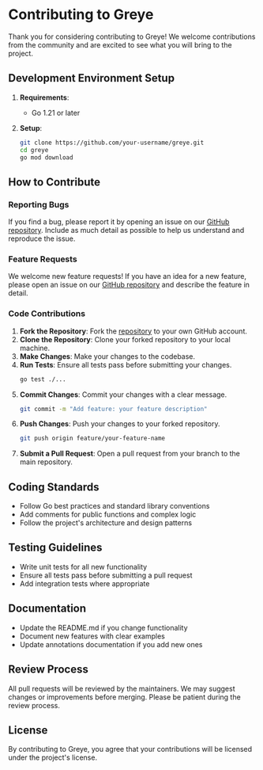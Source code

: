 # Contributing to Greye

Thank you for considering contributing to Greye! We welcome contributions from the community and are excited to see what you will bring to the project.


## Development Environment Setup

1. **Requirements**:
    - Go 1.21 or later

2. **Setup**:
   ```sh
   git clone https://github.com/your-username/greye.git
   cd greye
   go mod download
   ```

## How to Contribute

### Reporting Bugs

If you find a bug, please report it by opening an issue on our [GitHub repository](https://github.com/greye-monitoring/greye/issues). Include as much detail as possible to help us understand and reproduce the issue.

### Feature Requests

We welcome new feature requests! If you have an idea for a new feature, please open an issue on our [GitHub repository](https://github.com/greye-monitoring/greye/issues) and describe the feature in detail.

### Code Contributions

1. **Fork the Repository**: Fork the [repository](https://github.com/greye-monitoring/greye) to your own GitHub account.
2. **Clone the Repository**: Clone your forked repository to your local machine.
4. **Make Changes**: Make your changes to the codebase.
5. **Run Tests**: Ensure all tests pass before submitting your changes.
   ```sh
   go test ./...
   ```
6. **Commit Changes**: Commit your changes with a clear message.
   ```sh
   git commit -m "Add feature: your feature description"
   ```
7. **Push Changes**: Push your changes to your forked repository.
   ```sh
   git push origin feature/your-feature-name
   ```
8. **Submit a Pull Request**: Open a pull request from your branch to the main repository.

## Coding Standards

- Follow Go best practices and standard library conventions
- Add comments for public functions and complex logic
- Follow the project's architecture and design patterns

## Testing Guidelines

- Write unit tests for all new functionality
- Ensure all tests pass before submitting a pull request
- Add integration tests where appropriate

## Documentation

- Update the README.md if you change functionality
- Document new features with clear examples
- Update annotations documentation if you add new ones

## Review Process

All pull requests will be reviewed by the maintainers. We may suggest changes or improvements before merging. Please be patient during the review process.

## License

By contributing to Greye, you agree that your contributions will be licensed under the project's license.